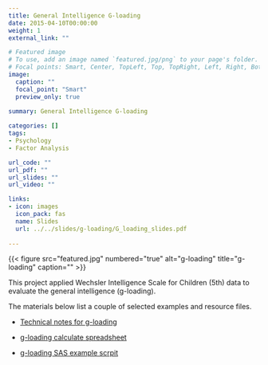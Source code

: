 ```yaml
---
title: General Intelligence G-loading
date: 2015-04-10T00:00:00
weight: 1
external_link: ""

# Featured image
# To use, add an image named `featured.jpg/png` to your page's folder.
# Focal points: Smart, Center, TopLeft, Top, TopRight, Left, Right, BottomLeft, Bottom, BottomRight.
image:
  caption: ""
  focal_point: "Smart"
  preview_only: true
  
summary: General Intelligence G-loading

categories: []
tags:
- Psychology
- Factor Analysis

url_code: ""
url_pdf: ""
url_slides: ""
url_video: ""

links:
- icon: images
  icon_pack: fas
  name: Slides
  url: ../../slides/g-loading/G_loading_slides.pdf
  
---
```



{{< figure src="featured.jpg" numbered="true" alt="g-loading" title="g-loading"
caption="" >}}

This project applied Wechsler Intelligence Scale for Children (5th) data to evaluate the general intelligence (g-loading).

The materials below list a couple of selected examples and resource files.   

* [Technical notes for g-loading](../../slides/g-loading/G_loading_Notes.docx)

* [g-loading calculate spreadsheet](../../slides/g-loading/wisc5_final_CFA_model_Omega_squared_and_g_loading.xlsx)

* [g-loading SAS example scrpit](../../slides/g-loading/wisc5_g_loading.sas)





